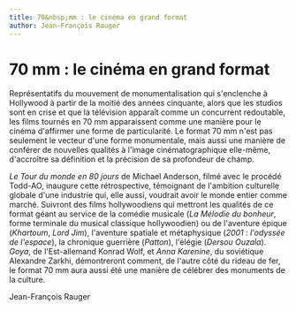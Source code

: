 ```yaml
---
title: 70&nbsp;mm : le cinéma en grand format
author: Jean-François Rauger
---
```


# 70&nbsp;mm&nbsp;: le cinéma en grand format

Représentatifs du mouvement de monumentalisation qui s'enclenche à Hollywood à partir de la moitié des années cinquante, alors que les studios sont en crise et que la télévision apparaît comme un concurrent redoutable, les films tournés en 70&nbsp;mm apparaissent comme une manière pour le cinéma d'affirmer une forme de particularité. Le format 70&nbsp;mm n'est pas seulement le vecteur d'une forme monumentale, mais aussi une manière de conférer de nouvelles qualités à l'image cinématographique elle-même, d'accroître sa définition et la précision de sa profondeur de champ.

*Le Tour du monde en 80 jours* de Michael Anderson, filmé avec le procédé Todd-AO, inaugure cette rétrospective, témoignant de l'ambition culturelle globale d'une industrie qui, elle aussi, voudrait avoir le monde entier comme marché. Suivront des films hollywoodiens qui mettront les qualités de ce format géant au service de la comédie musicale (*La Mélodie du bonheur*, forme terminale du musical classique hollywoodien) ou de l'aventure épique (*Khartoum*, *Lord Jim*), l'aventure spatiale et métaphysique (*2001&nbsp;: l'odyssée de l'espace*), la chronique guerrière (*Patton*), l'élégie (*Dersou Ouzala*). *Goya*, de l'Est-allemand Konrad Wolf, et *Anna Karenine*, du soviétique Alexandre Zarkhi, démontreront comment, de l'autre côté du rideau de fer, le format 70&nbsp;mm aura aussi été une manière de célébrer des monuments de la culture.

Jean-François Rauger
